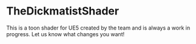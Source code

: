# TheDickmatistShader
This is a toon shader for UE5 created by the team and is always a work in progress. Let us know what changes you want!
